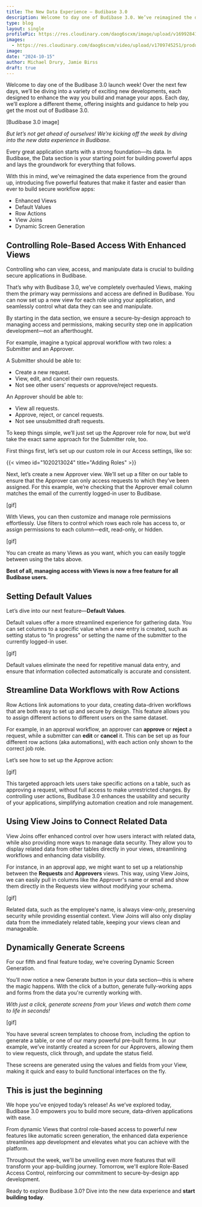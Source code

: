 ```yaml
---
title: The New Data Experience – Budibase 3.0
description: Welcome to day one of Budibase 3.0. We’ve reimagined the data experience from the ground up, introducing five powerful features that make it faster and easier than ever to build secure workflow apps. 
type: blog
layout: single
profilePic: https://res.cloudinary.com/daog6scxm/image/upload/v1699284176/Branding/Assets/Symbol/RGB/Full%20Colour/bb-symbol-trans_v60zdz.svg
images:
  - https://res.cloudinary.com/daog6scxm/video/upload/v1709745251/product-marketing-images/formsScreenTemplate2_exoepi.gif
image: 
date: "2024-10-15"
author: Michael Drury, Jamie Birss
draft: true
---
```


Welcome to day one of the Budibase 3.0 launch week! Over the next few days, we’ll be diving into a variety of exciting new developments, each designed to enhance the way you build and manage your apps. Each day, we’ll explore a different theme, offering insights and guidance to help you get the most out of Budibase 3.0.

[Budibase 3.0 image]

*But let’s not get ahead of ourselves! We’re kicking off the week by diving into the new data experience in Budibase.*

Every great application starts with a strong foundation—its data. In Budibase, the Data section is your starting point for building powerful apps and lays the groundwork for everything that follows. 

With this in mind, we’ve reimagined the data experience from the ground up, introducing five powerful features that make it faster and easier than ever to build secure workflow apps:

- Enhanced Views
- Default Values
- Row Actions
- View Joins
- Dynamic Screen Generation

## Controlling Role-Based Access With Enhanced Views

Controlling who can view, access, and manipulate data is crucial to building secure applications in Budibase. 

That’s why with Budibase 3.0, we’ve completely overhauled Views, making them the primary way permissions and access are defined in Budibase. You can now set up a new view for each role using your application, and seamlessly control what data they can see and manipulate. 

By starting in the data section, we ensure a secure-by-design approach to managing access and permissions, making security step one in application development—not an afterthought.

For example, imagine a typical approval workflow with two roles: a Submitter and an Approver.

A Submitter should be able to:
- Create a new request.
- View, edit, and cancel their own requests.
- Not see other users' requests or approve/reject requests.

An Approver should be able to:
- View all requests.
- Approve, reject, or cancel requests.
- Not see unsubmitted draft requests.

To keep things simple, we’ll just set up the Approver role for now, but we’d take the exact same approach for the Submitter role, too. 

First things first, let’s set up our custom role in our Access settings, like so:


{{< vimeo id="1020213024" title="Adding Roles" >}}

Next, let’s create a new Approver view. We’ll set up a filter on our table to ensure that the Approver can only access requests to which they’ve been assigned. For this example, we’re checking that the Approver email column matches the email of the currently logged-in user to Budibase.

[gif]

With Views, you can then customize and manage role permissions effortlessly. Use filters to control which rows each role has access to, or assign permissions to each column—edit, read-only, or hidden.

[gif]


You can create as many Views as you want, which you can easily toggle between using the tabs above. 

**Best of all, managing access with Views is now a free feature for all Budibase users.**

## Setting Default Values

Let’s dive into our next feature—**Default Values**.

Default values offer a more streamlined experience for gathering data. You can set columns to a specific value when a new entry is created, such as setting status to “In progress” or setting the name of the submitter to the currently logged-in user. 

[gif]

Default values eliminate the need for repetitive manual data entry, and ensure that information collected automatically is accurate and consistent.

## Streamline Data Workflows with Row Actions

Row Actions link automations to your data, creating data-driven workflows that are both easy to set up and secure by design. This feature allows you to assign different actions to different users on the same dataset.

For example, in an approval workflow, an approver can **approve** or **reject** a request, while a submitter can **edit** or **cancel** it. This can be set up as four different row actions (aka automations), with each action only shown to the correct job role.

Let’s see how to set up the Approve action:

[gif]

This targeted approach lets users take specific actions on a table, such as approving a request, without full access to make unrestricted changes. By controlling user actions, Budibase 3.0 enhances the usability and security of your applications, simplifying automation creation and role management.

## Using View Joins to Connect Related Data

View Joins offer enhanced control over how users interact with related data, while also providing more ways to manage data security. They allow you to display related data from other tables directly in your views, streamlining workflows and enhancing data visibility.

For instance, in an approval app, we might want to set up a relationship between the **Requests** and **Approvers** views. This way, using View Joins, we can easily pull in columns like the Approver's name or email and show them directly in the Requests view without modifying your schema.

[gif]

Related data, such as the employee's name, is always view-only, preserving security while providing essential context. View Joins will also only display data from the immediately related table, keeping your views clean and manageable.


## Dynamically Generate Screens

For our fifth and final feature today, we’re covering Dynamic Screen Generation.

You’ll now notice a new Generate button in your data section—this is where the magic happens. With the click of a button, generate fully-working apps and forms from the data you're currently working with.

*With just a click, generate screens from your Views and watch them come to life in seconds!*

[gif]

You have several screen templates to choose from, including the option to generate a table, or one of our many powerful pre-built forms. In our example, we’ve instantly created a screen for our Approvers, allowing them to view requests, click through, and update the status field.

These screens are generated using the values and fields from your View, making it quick and easy to build functional interfaces on the fly.

## This is just the beginning

We hope you’ve enjoyed today’s release! As we’ve explored today, Budibase 3.0 empowers you to build more secure, data-driven applications with ease. 

From dynamic Views that control role-based access to powerful new features like automatic screen generation, the enhanced data experience streamlines app development and elevates what you can achieve with the platform.

Throughout the week, we'll be unveiling even more features that will transform your app-building journey. Tomorrow, we'll explore Role-Based Access Control, reinforcing our commitment to secure-by-design app development.

Ready to explore Budibase 3.0? Dive into the new data experience and **start building today**.